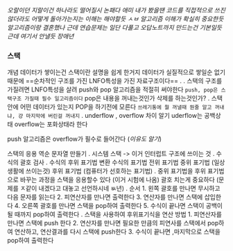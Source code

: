 *오랄이던 지랄이건 하나라도 떨어질시 논패다 애미
내가 봤을땐 코드를 직접적으로 쓰진 않더라도 어떻게 돌아가는지는 이해는 해야할듯 ㅅㅂ
알고리즘 이해가 확실히 중요한듯 알고리즘이랑 결혼했나
근데 연습문제는 일단 다풀고 오답노트까지 만드는건 기본일듯 근데 여기서 안낼듯 장애년*
### 스택 
개념
	데이터가 쌓이는건 스택이란 설명을 쉽게 한거지 데이터가 실질적으로 쌓일순 없기 때문에
	==순차적인 구조를 가진 LNFO특성을 가진 자료구조이다==
	.
	.
	스택의 구조를 가질려면 LNFO특성을 살려 push와 pop 알고리즘을 적절히 써야한다
		`push, pop은 스택구조 가질때 필수 일고리즘이다`
		pop은 내용을 꺼내는것인가 삭제를 하는것인가?
	.
	스택안에 어떤 데이터가 있는지 POP을 하기전에 모른다 `쓰레기통에 뭘 꺼낼때 뭔줄 알고 꺼내냐, 걍 마지막에 버린걸 꺼내지`
	.
underflow , overflow 차이 알기
	uderflow는 공백상태
	overflow는 포화상태라 한다

push 알고리즘은 overflow가 필수로 들어간다 (*이유도 알기*)

스택의 응용
	역순 문자열 만들기
	.
	시스템 스택
	-> 이거 인터럽트 구조에 쓰이는 것
	.
	수식의 괄호 검사
	.
	수식의 후위 표기법 변환
		수식의 표기법
			전위 표기법
			중위 표기법 (일상생활에 쓰이는것)
			후위 표기법 (컴퓨터가 선호하는 표기법)
		.
		중위 표기법을 후위 표기법으로 바꾸는 과정을 스택을 응용할수 있다 (이거 시험에 나옴)
				괄호 치는게 중요하다 (문제를 ㅈ같이 내겠다고 대놓고 선언하시네 ㅄ년)
				.
			순서
				1. 왼쪽 괄호를 만나면 무시하고 다음 문자를 읽는다
				2. 피연산자를 만나면 출력한다
				3. 연산자를 만나면 스택에 삽입한다
				4. 오른쪽 괄호를 만나면 스택을 pop하여 출력한다
				5. 수식이 끝나면 스택이 공백이 될 때까지 pop하여 출력한다
		.
		스택을 사용하여 후위표기식을 연산 방법
			1. 피연산자를 만나면 스택에 push 한다
			2. 연산자를 만나면 필요한 만큼의 피연사를 스택에서 pop하여 연산하고, 
			   연산결과를 다시 스택에 push한다
			3. 수식이 끝나면 ,마지막으로 스택을 pop하여 출력한다